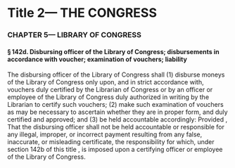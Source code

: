 
# Title 2— THE CONGRESS
### CHAPTER 5— LIBRARY OF CONGRESS
#### § 142d. Disbursing officer of the Library of Congress; disbursements in accordance with voucher; examination of vouchers; liability

The disbursing officer of the Library of Congress shall (1) disburse moneys of the Library of Congress only upon, and in strict accordance with, vouchers duly certified by the Librarian of Congress or by an officer or employee of the Library of Congress duly authorized in writing by the Librarian to certify such vouchers; (2) make such examination of vouchers as may be necessary to ascertain whether they are in proper form, and duly certified and approved; and (3) be held accountable accordingly: Provided , That the disbursing officer shall not be held accountable or responsible for any illegal, improper, or incorrect payment resulting from any false, inaccurate, or misleading certificate, the responsibility for which, under section 142b of this title , is imposed upon a certifying officer or employee of the Library of Congress.
